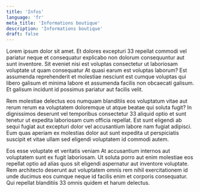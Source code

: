 ```yaml
---
title: 'Infos'
language: 'fr'
meta_title: 'Informations boutique'
description: 'Informations boutique'
draft: false
---
```


Lorem ipsum dolor sit amet. Et dolores excepturi 33 repellat commodi vel pariatur neque et consequatur explicabo non dolorum consequuntur aut sunt inventore. Sit eveniet nisi est voluptas consectetur ut laboriosam voluptate ut quam consequatur At quasi earum est voluptas laborum? Est assumenda reprehenderit et molestiae nesciunt est cumque voluptas qui libero galisum et minima labore et assumenda facilis non obcaecati galisum. Et galisum incidunt id possimus pariatur aut facilis velit.

Rem molestiae delectus eos numquam blanditiis eos voluptatum vitae aut rerum rerum ea voluptatem doloremque ut atque beatae qui soluta fugit? In dignissimos deserunt vel temporibus consectetur 33 aliquid optio et sunt tenetur ut expedita laboriosam cum officia repellat. Est sunt eligendi ab sequi fugiat aut excepturi dolor vel accusantium labore nam fugiat adipisci. Eum quas aperiam ex molestias dolor aut sunt expedita ut perspiciatis suscipit et vitae ullam sed eligendi voluptatem id commodi autem.

Eos esse voluptate et veritatis veniam At accusantium internos aut voluptatem sunt ex fugit laboriosam. Ut soluta porro aut enim molestiae eos repellat optio ad alias quos sit eligendi aspernatur aut inventore voluptate. Rem architecto deserunt aut voluptatem omnis rem nihil exercitationem id unde ducimus eos cumque neque id facilis enim et corporis consequatur. Qui repellat blanditiis 33 omnis quidem et harum delectus.
